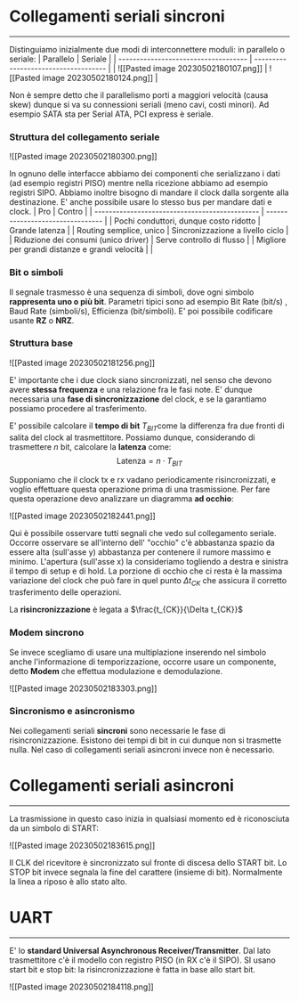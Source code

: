 # Collegamenti seriali sincroni
---
Distinguiamo inizialmente due modi di interconnettere moduli: in parallelo o seriale:
| Parallelo                            | Seriale                              |
| ------------------------------------ | ------------------------------------ |
| ![[Pasted image 20230502180107.png]] | ![[Pasted image 20230502180124.png]] |

Non è sempre detto che il parallelismo porti a maggiori velocità (causa skew) dunque si va su connessioni seriali (meno cavi, costi minori).
Ad esempio SATA sta per Serial ATA, PCI express è seriale.

### Struttura del collegamento seriale

![[Pasted image 20230502180300.png]]

In ognuno delle interfacce abbiamo dei componenti che serializzano i dati (ad esempio registri PISO) mentre nella ricezione abbiamo ad esempio registri SIPO.
Abbiamo inoltre bisogno di mandare il clock dalla sorgente alla destinazione.
E' anche possibile usare lo stesso bus per mandare dati e clock.
| Pro                                            | Contro                           |
| ---------------------------------------------- | -------------------------------- |
| Pochi conduttori, dunque costo ridotto         | Grande latenza                   |
| Routing semplice, unico                        | Sincronizzazione a livello ciclo |
| Riduzione dei consumi (unico driver)           | Serve controllo di flusso                                 |
| Migliore per grandi distanze e grandi velocità |                                  |


### Bit o simboli

Il segnale trasmesso è una sequenza di simboli, dove ogni simbolo **rappresenta uno o più bit**.
Parametri tipici sono ad esempio Bit Rate (bit/s) , Baud Rate (simboli/s), Efficienza (bit/simboli).
E' poi possibile codificare usante **RZ** o **NRZ**.


### Struttura base

![[Pasted image 20230502181256.png]]

E' importante che i due clock siano sincronizzati, nel senso che devono avere **stessa frequenza** e una relazione fra le fasi note.
E' dunque necessaria una **fase di sincronizzazione** del clock, e se la garantiamo possiamo procedere al trasferimento.

E' possibile calcolare il **tempo di bit** $T_{BIT}$come la differenza fra due fronti di salita del clock al trasmettitore.
Possiamo dunque, considerando di trasmettere $n$ bit, calcolare la **latenza** come:
$$
\textrm{Latenza} = n \cdot T_{BIT} 
$$

Supponiamo che il clock tx e rx vadano periodicamente risincronizzati, e voglio effettuare questa operazione prima di una trasmissione.
Per fare questa operazione devo analizzare un diagramma **ad occhio**:

![[Pasted image 20230502182441.png]]

Qui è possibile osservare tutti segnali che vedo sul collegamento seriale.
Occorre osservare se all'interno dell' "occhio" c'è abbastanza spazio da essere alta (sull'asse y) abbastanza per contenere il rumore massimo e minimo.
L'apertura (sull'asse x) la consideriamo togliendo a destra e sinistra il tempo di setup e di hold.
La porzione di occhio che ci resta è la massima variazione del clock che può fare in quel punto $\Delta t_{CK}$ che assicura il corretto trasferimento delle operazioni.

La **risincronizzazione** è legata a $\frac{t_{CK}}{\Delta t_{CK}}$


### Modem sincrono

Se invece scegliamo di usare una multiplazione inserendo nel simbolo anche l'informazione di temporizzazione, occorre usare un componente, detto **Modem** che effettua modulazione e demodulazione.

![[Pasted image 20230502183303.png]]


### Sincronismo e asincronismo

Nei collegamenti seriali **sincroni** sono necessarie le fase di risincronizzazione.
Esistono dei tempi di bit in cui dunque non si trasmette nulla.
Nel caso di collegamenti seriali asincroni invece non è necessario.


# Collegamenti seriali asincroni
---
La trasmissione in questo caso inizia in qualsiasi momento ed è riconosciuta da un simbolo di START:

![[Pasted image 20230502183615.png]]

Il CLK del ricevitore è sincronizzato sul fronte di discesa dello START bit.
Lo STOP bit invece segnala la fine del carattere (insieme di bit).
Normalmente la linea a riposo è allo stato alto.


# UART
---
E' lo **standard Universal Asynchronous Receiver/Transmitter**.
Dal lato trasmettitore c'è il modello con registro PISO (in RX c'è il SIPO).
SI usano start bit e stop bit: la risincronizzazione è fatta in base allo start bit.

![[Pasted image 20230502184118.png]]

